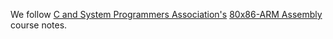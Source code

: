 We follow [C and System Programmers Association's](http://www.csystem.org/) [80x86-ARM Assembly](https://www.dropbox.com/sh/siorhmfci4f0t3d/AADMVDAlWz_Z8mzkCWfEFKCma?dl=0) course notes.